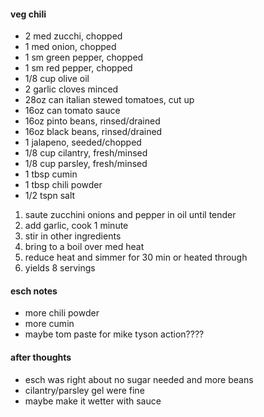 #### veg chili

- 2 med zucchi, chopped
- 1 med onion, chopped
- 1 sm green pepper, chopped
- 1 sm red pepper, chopped
- 1/8 cup olive oil
- 2 garlic cloves minced
- 28oz can italian stewed tomatoes, cut up
- 16oz can tomato sauce
- 16oz pinto beans, rinsed/drained
- 16oz black beans, rinsed/drained
- 1 jalapeno, seeded/chopped
- 1/8 cup cilantry, fresh/minsed
- 1/8 cup parsley, fresh/minsed
- 1 tbsp cumin
- 1 tbsp chili powder
- 1/2 tspn salt

1. saute zucchini onions and pepper in oil until tender
2. add garlic, cook 1 minute
3. stir in other ingredients
4. bring to a boil over med heat
5. reduce heat and simmer for 30 min or heated through
6. yields 8 servings

#### esch notes

- more chili powder
- more cumin
- maybe tom paste for mike tyson action????

#### after thoughts

- esch was right about no sugar needed and more beans
- cilantry/parsley gel were fine
- maybe make it wetter with sauce
